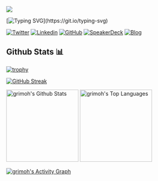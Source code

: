 <img src="https://komarev.com/ghpvc/?username=grimoh&label=PROFILE+VIEWS&style=for-the-badge&color=FF79C6">

[![Typing SVG](https://readme-typing-svg.herokuapp.com?font=Fira+Code&size=24&pause=1000&color=FF79C6&background=282A3600&width=435&lines=Hello+%F0%9F%96%90%EF%B8%8F+Welcome+to+my+GitHub+!)](https://git.io/typing-svg)

[![Twitter](https://img.shields.io/badge/twitter-00BFFF.svg?style=for-the-badge&logo=Twitter&logoColor=white)](https://www.twitter.com/gr1m0h/)
[![Linkedin](https://img.shields.io/badge/linkedin-00008B.svg?style=for-the-badge&logo=Linkedin&logoColor=white)](https://www.linkedin.com/in/wataru-tsuda-88614024a/)
[![GitHub](https://img.shields.io/badge/github-12100E.svg?style=for-the-badge&logo=github&logoColor=white)](https://github.com/grimoh/)
[![SpeakerDeck](https://img.shields.io/badge/speakerdeck-32CD32.svg?style=for-the-badge&logo=speakerdeck&logoColor=white)](https://speakerdeck.com/grimoh/)
[![Blog](https://img.shields.io/badge/blog-808080?style=for-the-badge&logo=&logoColor=white)](https://weblog.grimoh.net/)

## Github Stats 📊 

[![trophy](https://github-profile-trophy.vercel.app/?username=grimoh&theme=dracula)](https://github.com/ryo-ma/github-profile-trophy)

[![GitHub Streak](https://github-readme-streak-stats.herokuapp.com/?user=grimoh&theme=dracula)](https://git.io/streak-stats)

<a href="https://github.com/anuraghazra/github-readme-stats"><img alt="grimoh's Github Stats" src="https://github-readme-stats.vercel.app/api/?username=grimoh&show_icons=true&count_private=true&theme=dracula" height="192px"/></a>
<a href="https://github.com/anuraghazra/github-readme-stats"><img alt="grimoh's Top Languages" src="https://github-readme-stats.vercel.app/api/top-langs/?username=grimoh&langs_count=8&layout=compact&theme=dracula&hide=Jupyter%20Notebook" height="192px"/></a>

<a href="https://github.com/ashutosh00710/github-readme-activity-graph"><img alt="grimoh's Activity Graph" src="https://activity-graph.herokuapp.com/graph/?username=grimoh&theme=dracula&hide_border=true" /></a>

